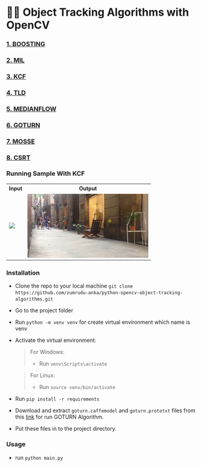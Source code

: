 # 🕵️‍♂️ Object Tracking Algorithms with OpenCV

### [1. BOOSTING](https://github.com/zumrudu-anka/python-opencv-object-tracking-algorithms/blob/main/ALGORITHMS/1.BOOSTING)
### [2. MIL](https://github.com/zumrudu-anka/python-opencv-object-tracking-algorithms/blob/main/ALGORITHMS/2.MIL)
### [3. KCF](https://github.com/zumrudu-anka/python-opencv-object-tracking-algorithms/blob/main/ALGORITHMS/3.KCF)
### [4. TLD](https://github.com/zumrudu-anka/python-opencv-object-tracking-algorithms/blob/main/ALGORITHMS/4.TLD)
### [5. MEDIANFLOW](https://github.com/zumrudu-anka/python-opencv-object-tracking-algorithms/blob/main/ALGORITHMS/5.MEDIANFLOW)
### [6. GOTURN](https://github.com/zumrudu-anka/python-opencv-object-tracking-algorithms/blob/main/ALGORITHMS/6.GOTURN)
### [7. MOSSE](https://github.com/zumrudu-anka/python-opencv-object-tracking-algorithms/blob/main/ALGORITHMS/7.MOSSE)
### [8. CSRT](https://github.com/zumrudu-anka/python-opencv-object-tracking-algorithms/blob/main/ALGORITHMS/8.CSRT)

### Running Sample With KCF

<p align="center">
    <table align="center">
        <tr>
            <th>Input</th>
            <th>Output</th>
        </tr>
        <tr>
            <td>
                <img src="https://github.com/zumrudu-anka/python-opencv-object-tracking-algorithms/blob/main/resources/gifs/input.gif">
            </td>
            <td>
                <img src="https://github.com/zumrudu-anka/python-opencv-object-tracking-algorithms/blob/main/resources/gifs/output.gif">
            </td>
        </tr>
    </table>
</p>

### Installation

- Clone the repo to your local machine `git clone https://github.com/zumrudu-anka/python-opencv-object-tracking-algorithms.git`
- Go to the project folder
- Run `python -m venv venv` for create virtual environment which name is venv
- Activate the virtual environment:
  > For Windows:
  > - Run `venv\Scripts\activate`

  > For Linux:
  > - Run `source venv/bin/activate`
- Run `pip install -r requirements`
- Download and extract `goturn.caffemodel` and `goturn.prototxt` files from this [link](https://github.com/opencv/opencv_extra/tree/c4219d5eb3105ed8e634278fad312a1a8d2c182d/testdata/tracking) for run GOTURN Algorithm.
- Put these files in to the project directory.

### Usage

- run `python main.py`
